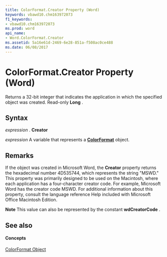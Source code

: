 ```yaml
---
title: ColorFormat.Creator Property (Word)
keywords: vbawd10.chm163972073
f1_keywords:
- vbawd10.chm163972073
ms.prod: word
api_name:
- Word.ColorFormat.Creator
ms.assetid: 5a16e61d-2469-6e28-851a-f508ac0ce488
ms.date: 06/08/2017
---
```



# ColorFormat.Creator Property (Word)

Returns a 32-bit integer that indicates the application in which the specified object was created. Read-only  **Long** .


## Syntax

 _expression_ . **Creator**

 _expression_ A variable that represents a **[ColorFormat](Word.ColorFormat.md)** object.


## Remarks

If the object was created in Microsoft Word, the  **Creator** property returns the hexadecimal number 4D535744, which represents the string "MSWD." This property was primarily designed to be used on the Macintosh, where each application has a four-character creator code. For example, Microsoft Word has the creator code MSWD. For additional information about this property, consult the language reference Help included with Microsoft Office Macintosh Edition.


 **Note**  This value can also be represented by the constant  **wdCreatorCode** .


## See also


#### Concepts


[ColorFormat Object](Word.ColorFormat.md)

